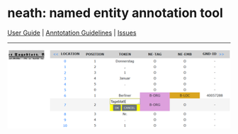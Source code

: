# neath: named entity annotation tool
[User Guide](docs/User_Guide.md) | [Anntotation Guidelines](docs/Annotation_Guidelines.pdf) | [Issues](https://github.com/qurator-spk/neath/issues)

---
![Screenshot](assets/screenshot.png)
